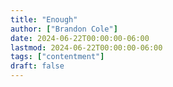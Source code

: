 ```yaml
---
title: "Enough"
author: ["Brandon Cole"]
date: 2024-06-22T00:00:00-06:00
lastmod: 2024-06-22T00:00:00-06:00
tags: ["contentment"]
draft: false
---
```

